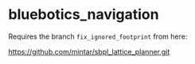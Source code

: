 bluebotics_navigation
=====================

Requires the branch `fix_ignored_footprint` from here:

https://github.com/mintar/sbpl_lattice_planner.git
